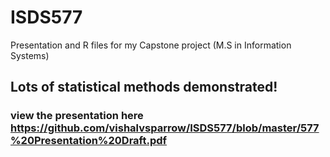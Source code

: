 # ISDS577
Presentation and R files for my Capstone project (M.S in Information Systems)

## Lots of statistical methods demonstrated!

### view the presentation here https://github.com/vishalvsparrow/ISDS577/blob/master/577%20Presentation%20Draft.pdf


